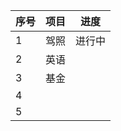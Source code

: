 | 序号 | 项目 | 进度   |
| ---- | ---- | ------ |
| 1    | 驾照 | 进行中 |
| 2    | 英语 |        |
| 3    | 基金 |        |
| 4    |      |        |
| 5    |      |        |

